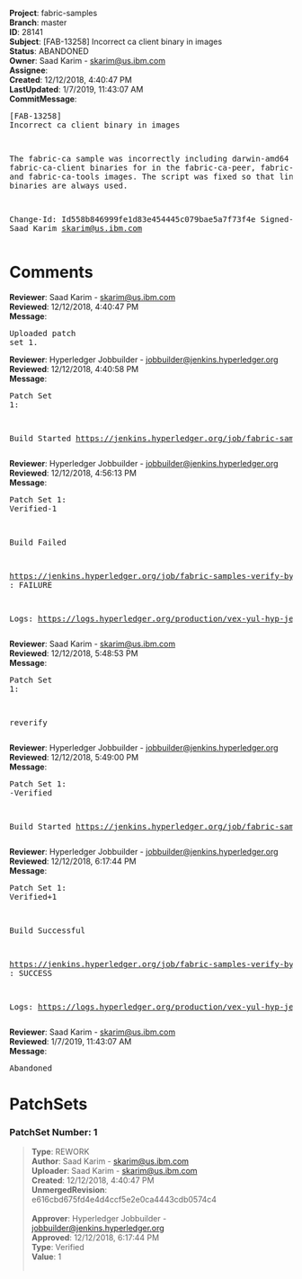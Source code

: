 <strong>Project</strong>: fabric-samples<br><strong>Branch</strong>: master<br><strong>ID</strong>: 28141<br><strong>Subject</strong>: [FAB-13258] Incorrect ca client binary in images<br><strong>Status</strong>: ABANDONED<br><strong>Owner</strong>: Saad Karim - skarim@us.ibm.com<br><strong>Assignee</strong>:<br><strong>Created</strong>: 12/12/2018, 4:40:47 PM<br><strong>LastUpdated</strong>: 1/7/2019, 11:43:07 AM<br><strong>CommitMessage</strong>:<br><pre>[FAB-13258] Incorrect ca client binary in images

The fabric-ca sample was incorrectly including darwin-amd64
fabric-ca-client binaries for in the fabric-ca-peer,
fabric-ca-orderer, and fabric-ca-tools images. The script was
fixed so that linux based binaries are always used.

Change-Id: Id558b846999fe1d83e454445c079bae5a7f73f4e
Signed-off-by: Saad Karim <skarim@us.ibm.com>
</pre><h1>Comments</h1><strong>Reviewer</strong>: Saad Karim - skarim@us.ibm.com<br><strong>Reviewed</strong>: 12/12/2018, 4:40:47 PM<br><strong>Message</strong>: <pre>Uploaded patch set 1.</pre><strong>Reviewer</strong>: Hyperledger Jobbuilder - jobbuilder@jenkins.hyperledger.org<br><strong>Reviewed</strong>: 12/12/2018, 4:40:58 PM<br><strong>Message</strong>: <pre>Patch Set 1:

Build Started https://jenkins.hyperledger.org/job/fabric-samples-verify-byfn/140/</pre><strong>Reviewer</strong>: Hyperledger Jobbuilder - jobbuilder@jenkins.hyperledger.org<br><strong>Reviewed</strong>: 12/12/2018, 4:56:13 PM<br><strong>Message</strong>: <pre>Patch Set 1: Verified-1

Build Failed 

https://jenkins.hyperledger.org/job/fabric-samples-verify-byfn/140/ : FAILURE

Logs: https://logs.hyperledger.org/production/vex-yul-hyp-jenkins-3/fabric-samples-verify-byfn/140</pre><strong>Reviewer</strong>: Saad Karim - skarim@us.ibm.com<br><strong>Reviewed</strong>: 12/12/2018, 5:48:53 PM<br><strong>Message</strong>: <pre>Patch Set 1:

reverify</pre><strong>Reviewer</strong>: Hyperledger Jobbuilder - jobbuilder@jenkins.hyperledger.org<br><strong>Reviewed</strong>: 12/12/2018, 5:49:00 PM<br><strong>Message</strong>: <pre>Patch Set 1: -Verified

Build Started https://jenkins.hyperledger.org/job/fabric-samples-verify-byfn/141/</pre><strong>Reviewer</strong>: Hyperledger Jobbuilder - jobbuilder@jenkins.hyperledger.org<br><strong>Reviewed</strong>: 12/12/2018, 6:17:44 PM<br><strong>Message</strong>: <pre>Patch Set 1: Verified+1

Build Successful 

https://jenkins.hyperledger.org/job/fabric-samples-verify-byfn/141/ : SUCCESS

Logs: https://logs.hyperledger.org/production/vex-yul-hyp-jenkins-3/fabric-samples-verify-byfn/141</pre><strong>Reviewer</strong>: Saad Karim - skarim@us.ibm.com<br><strong>Reviewed</strong>: 1/7/2019, 11:43:07 AM<br><strong>Message</strong>: <pre>Abandoned</pre><h1>PatchSets</h1><h3>PatchSet Number: 1</h3><blockquote><strong>Type</strong>: REWORK<br><strong>Author</strong>: Saad Karim - skarim@us.ibm.com<br><strong>Uploader</strong>: Saad Karim - skarim@us.ibm.com<br><strong>Created</strong>: 12/12/2018, 4:40:47 PM<br><strong>UnmergedRevision</strong>: e616cbd675fd4e4d4ccf5e2e0ca4443cdb0574c4<br><br><strong>Approver</strong>: Hyperledger Jobbuilder - jobbuilder@jenkins.hyperledger.org<br><strong>Approved</strong>: 12/12/2018, 6:17:44 PM<br><strong>Type</strong>: Verified<br><strong>Value</strong>: 1<br><br></blockquote>